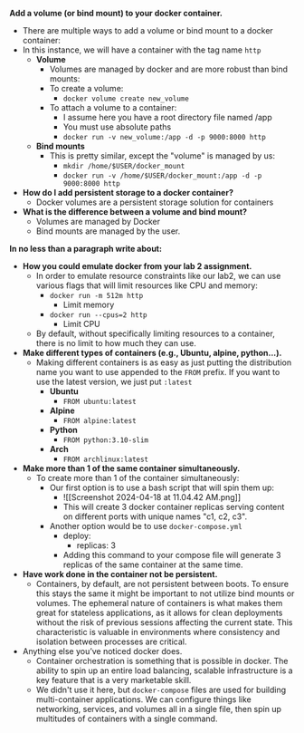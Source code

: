 
**Add a volume (or bind mount) to your docker container.**  
- There are multiple ways to add a volume or bind mount to a docker container:
- In this instance, we will have a container with the tag name `http`
	- **Volume**
		- Volumes are managed by docker and are more robust than bind mounts:
		- To create a volume:
			- `docker volume create new_volume`
		- To attach a volume to a container:
			- I assume here you have a root directory file named /app
			- You must use absolute paths
			- `docker run -v new_volume:/app -d -p 9000:8000 http`
	- **Bind mounts**
		- This is pretty similar, except the "volume" is managed by us:
			- `mkdir /home/$USER/docker_mount`
			- `docker run -v /home/$USER/docker_mount:/app -d -p 9000:8000 http`
- **How do I add persistent storage to a docker container?**  
	- Docker volumes are a persistent storage solution for containers
- **What is the difference between a volume and bind mount?**
	- Volumes are managed by Docker
	- Bind mounts are managed by the user.

**In no less than a paragraph write about:**  
- **How you could emulate docker from your lab 2 assignment.** 
	- In order to emulate resource constraints like our lab2, we can use various flags that will limit resources like CPU and memory:
		- `docker run -m 512m http`
			- Limit memory
		- `docker run --cpus=2 http`
			- Limit CPU
	- By default, without specifically limiting resources to a container, there is no limit to how much they can use.
- **Make different types of containers (e.g., Ubuntu, alpine, python...).**  
	- Making different containers is as easy as just putting the distribution name you want to use appended to the `FROM` prefix. If you want to use the latest version, we just put `:latest`
		- **Ubuntu**
			- `FROM ubuntu:latest`
		- **Alpine**
			- `FROM alpine:latest`
		- **Python**
			- `FROM python:3.10-slim`
		- **Arch**
			- `FROM archlinux:latest`
- **Make more than 1 of the same container simultaneously.**  
	- To create more than 1 of the container simultaneously:
		- Our first option is to use a bash script that will spin them up:
			- ![[Screenshot 2024-04-18 at 11.04.42 AM.png]]
			- This will create 3 docker container replicas serving content on different ports with unique names "c1, c2, c3".
		- Another option would be to use `docker-compose.yml`
			- deploy: 
				- replicas: 3
			- Adding this command to your compose file will generate 3 replicas of the same container at the same time. 
- **Have work done in the container not be persistent.**  
	- Containers, by default, are not persistent between boots. To ensure this stays the same it might be important to not utilize bind mounts or volumes. The ephemeral nature of containers is what makes them great for stateless applications, as it allows for clean deployments without the risk of previous sessions affecting the current state. This characteristic is valuable in environments where consistency and isolation between processes are critical.
- Anything else you’ve noticed docker does.  
	- Container orchestration is something that is possible in docker. The ability to spin up an entire load balancing, scalable infrastructure is a key feature that is a very marketable skill.
	- We didn't use it here, but `docker-compose` files are used for building multi-container applications. We can configure things like networking, services, and volumes all in a single file, then spin up multitudes of containers with a single command.

